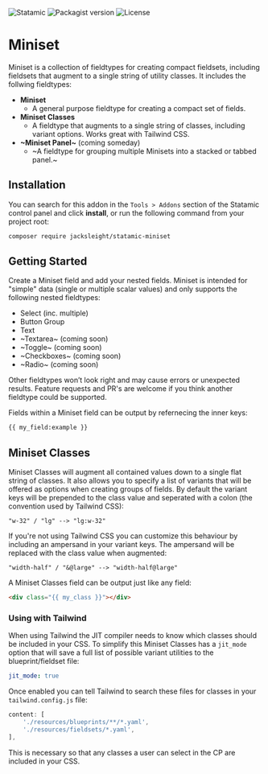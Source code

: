 <!-- statamic:hide -->

![Statamic](https://flat.badgen.net/badge/Statamic/3.3+/FF269E)
![Packagist version](https://flat.badgen.net/packagist/v/jacksleight/statamic-miniset)
![License](https://flat.badgen.net/github/license/jacksleight/statamic-miniset)

# Miniset 

<!-- /statamic:hide -->

Miniset is a collection of fieldtypes for creating compact fieldsets, including fieldsets that augment to a single string of utility classes. It includes the follwing fieldtypes:

* **Miniset**
	* A general purpose fieldtype for creating a compact set of fields.
* **Miniset Classes**
	* A fieldtype that augments to a single string of classes, including variant options. Works great with Tailwind CSS.
* **~Miniset Panel~** (coming someday)
	* ~A fieldtype for grouping multiple Minisets into a stacked or tabbed panel.~

## Installation

You can search for this addon in the `Tools > Addons` section of the Statamic control panel and click **install**, or run the following command from your project root:

```bash
composer require jacksleight/statamic-miniset
```

## Getting Started

Create a Miniset field and add your nested fields. Miniset is intended for "simple" data (single or multiple scalar values) and only supports the following nested fieldtypes:

* Select (inc. multiple)
* Button Group
* Text
* ~Textarea~ (coming soon)
* ~Toggle~ (coming soon)
* ~Checkboxes~ (coming soon)
* ~Radio~ (coming soon)

Other fieldtypes won’t look right and may cause errors or unexpected results. Feature requests and PR's are welcome if you think another fieldtype could be supported.

Fields within a Miniset field can be output by refernecing the inner keys:

```html
{{ my_field:example }}
```

## Miniset Classes

Miniset Classes will augment all contained values down to a single flat string of classes. It also allows you to specify a list of variants that will be offered as options when creating groups of fields. By default the variant keys will be prepended to the class value and seperated with a colon (the convention used by Tailwind CSS):

```
"w-32" / "lg" --> "lg:w-32"
```

If you're not using Tailwind CSS you can customize this behaviour by including an ampersand in your variant keys. The ampersand will be replaced with the class value when augmented:

```
"width-half" / "&@large" --> "width-half@large"
```

A Miniset Classes field can be output just like any field:

```html
<div class="{{ my_class }}"></div>
```

### Using with Tailwind

When using Tailwind the JIT compiler needs to know which classes should be included in your CSS. To simplify this Miniset Classes has a `jit_mode` option that will save a full list of possible variant utilities to the blueprint/fieldset file:

```yaml
jit_mode: true
```

Once enabled you can tell Tailwind to search these files for classes in your `tailwind.config.js` file:

```js
content: [
    './resources/blueprints/**/*.yaml',
    './resources/fieldsets/*.yaml',
],
```

This is necessary so that any classes a user can select in the CP are included in your CSS.